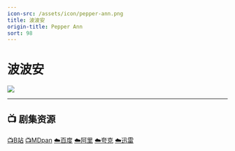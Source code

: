 ```yaml
---
icon-src: /assets/icon/pepper-ann.png
title: 波波安
origin-title: Pepper Ann
sort: 98
---
```

# 波波安

![](/assets/image/pepper-ann.jpg)

----

## **📺 剧集资源** <Badge type="tip" text="B站up主大袁" />

[📺B站](https://space.bilibili.com/12757085/search/video?keyword=%E6%B3%A2%E6%B3%A2%E5%AE%89) [📺MDpan](https://pan.mdsub.top/%E6%B3%A2%E6%B3%A2%E5%AE%89/) [☁️百度](https://pan.baidu.com/s/1ij8O2UW-qPvbbe7hJ03bBw?pwd=tsgv) [☁️阿里](https://www.alipan.com/s/pp1WHo5cQsj) [☁️夸克](https://pan.quark.cn/s/d3fbba4f2c90) [☁️迅雷](https://pan.xunlei.com/s/VODyA-fc9K7JKXU8Z6A_DxDKA1?pwd=haye#)
